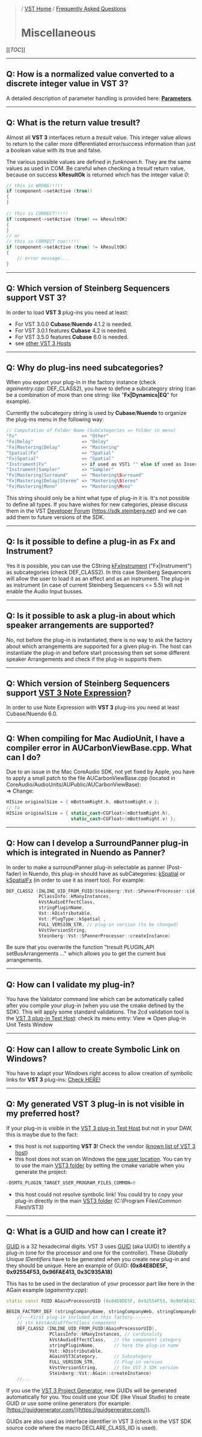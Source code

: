 >/ [VST Home](../) / [Frequently Asked Questions](Index.md)
>
># Miscellaneous

[[_TOC_]]

---

## Q: How is a normalized value converted to a discrete integer value in VST 3?

A detailed description of parameter handling is provided here: [**Parameters**](../Technical+Documentation/Parameters+Automation/Index.md).

---

## Q: What is the return value **tresult**?

Almost all **VST 3** interfaces return a *tresult* value. This integer value allows to return to the caller more differentiated error/success information than just a boolean value with its true and false.

The various possible values are defined in *funknown.h*. They are the same values as used in COM. Be careful when checking a *tresult* return value, because on success **kResultOk** is returned which has the integer value *0*:

``` c++
// this is WRONG!!!!!
if (component->setActive (true))
{
}
 
// this is CORRECT!!!!!
if (component->setActive (true) == kResultOK)
{
}
// or
// this is CORRECT too!!!!!
if (component->setActive (true) != kResultOK)
{
    // error message....
}
```

---

## Q: Which version of Steinberg Sequencers support VST 3?

In order to load **VST 3** plug-ins you need at least:

- For VST 3.0.0 **Cubase**/**Nuendo** 4.1.2 is needed.
- For VST 3.0.1 features **Cubase** 4.2 is needed.
- For VST 3.5.0 features **Cubase** 6.0 is needed.
- see [other VST 3 Hosts](../What+is+VST/Use+cases.md#examples-of-vst-3-host-applications)

---

## Q: Why do plug-ins need subcategories?
When you export your plug-in in the factory instance (check *againentry.cpp*: DEF_CLASS2), you have to define a subcategory string (can be a combination of more than one string: like "**Fx|Dynamics|EQ**" for example).

Currently the subcategory string is used by **Cubase**/**Nuendo** to organize the plug-ins menu in the following way:

``` c++
// Computation of Folder Name (SubCategories => folder in menu)
"Fx"                        => "Other"
"Fx|Delay"                  => "Delay"
"Fx|Mastering|Delay"        => "Mastering"
"Spatial|Fx"                => "Spatial"
"Fx|Spatial"                => "Spatial"
"Instrument|Fx"             => if used as VSTi "" else if used as Insert "Other"
"Instrument|Sampler"        => "Sampler"
"Fx|Mastering|Surround"     => "Mastering\Surround"
"Fx|Mastering|Delay|Stereo" => "Mastering\Stereo"
"Fx|Mastering|Mono"         => "Mastering\Mono"
```

This string should only be a hint what type of plug-in it is. It's not possible to define all types. If you have wishes for new categories, please discuss them in the VST [Developer Forum](../Forum/Index.html) (<https://sdk.steinberg.net>) and we can add them to future versions of the SDK.

---

## Q: Is it possible to define a plug-in as Fx and Instrument?

Yes it is possible, you can use the CString [kFxInstrument](https://steinbergmedia.github.io/vst3_doc/vstinterfaces/group__plugType.html#gabe030351fd22d14dad35c817e1849f59) ("Fx|Instrument") as subcategories (check DEF_CLASS2). In this case Steinberg Sequencers will allow the user to load it as an effect and as an instrument. The plug-in as instrument (in case of current Steinberg Sequencers <= 5.5) will not enable the Audio Input busses.

---

## Q: Is it possible to ask a plug-in about which speaker arrangements are supported?

No, not before the plug-in is instantiated, there is no way to ask the factory about which arrangements are supported for a given plug-in. The host can instantiate the plug-in and before start processing then set some different speaker Arrangements and check if the plug-in supports them.

---

## Q: Which version of Steinberg Sequencers support [VST 3 Note Expression](../Technical+Documentation/Change+History/3.5.0/INoteExpressionController.md)?

In order to use Note Expression with **VST 3** plug-ins you need at least Cubase/Nuendo 6.0.

---

## Q: When compiling for Mac AudioUnit, I have a compiler error in AUCarbonViewBase.cpp. What can I do?

Due to an issue in the Mac CoreAudio SDK, not yet fixed by Apple, you have to apply a small patch to the file AUCarbonViewBase.cpp (located in CoreAudio/AudioUnits/AUPublic/AUCarbonViewBase):\
=> Change:

``` c++
HISize originalSize = { mBottomRight.h, mBottomRight.v };
// to
HISize originalSize = { static_cast<CGFloat>(mBottomRight.h),
                        static_cast<CGFloat>(mBottomRight.v) };
```

---

## Q: How can I develop a SurroundPanner plug-in which is integrated in Nuendo as Panner?

In order to make a surroundPanner plug-in selectable as panner (Post-fader) in Nuendo, this plug-in should have as subCategories: [kSpatial](https://steinbergmedia.github.io/vst3_doc/vstinterfaces/group__plugType.html#gaa334568999d986b4e50627646e51a8b4) or [kSpatialFx](https://steinbergmedia.github.io/vst3_doc/vstinterfaces/group__plugType.html#ga9439d03e5e14fb7a35976d2e37f34e31) (in order to use it as insert too). For example:

``` c++
DEF_CLASS2 (INLINE_UID_FROM_FUID(Steinberg::Vst::SPannerProcessor::cid),
            PClassInfo::kManyInstances,
            kVstAudioEffectClass,
            stringPluginName,
            Vst::kDistributable,
            Vst::PlugType::kSpatial ,
            FULL_VERSION_STR, // plug-in version (to be changed)
            kVstVersionString,
            Steinberg::Vst::SPannerProcessor::createInstance)
```

Be sure that you overwrite the function "tresult PLUGIN_API setBusArrangements ..." which allows you to get the current bus arrangements.

---

## Q: How can I validate my plug-in?

You have the Validator command line which can be automatically called after you compile your plug-in (when you use the cmake defined by the SDK). This will apply some standard validations. The 2cd validation tool is the [VST 3 plug-in Test Host](../What+is+the+VST+3+SDK/Plug-in+Test+Host.md): check its menu entry: View => Open plug-in Unit Tests Window

---

## Q: How can I allow to create Symbolic Link on Windows?

You have to adapt your Windows right access to allow creation of symbolic links for **VST 3** plug-ins: [Check HERE!](../Getting+Started/Preparation+on+Windows.md)

---

## Q: My generated **VST 3** plug-in is not visible in my preferred host?

If your plug-in is visible in the [VST 3 plug-in Test Host](../What+is+the+VST+3+SDK/Plug-in+Test+Host.md) but not in your DAW, this is maybe due to the fact:

- this host is not supporting **VST 3**! Check the vendor ([known list of VST 3 host](../What+is+VST/Use+cases.md#examples-of-vst-3-host-applications))
- this host does not scan on Windows the [new user location](../Technical+Documentation/Locations+Format/Plugin+Locations.html).
You can try to use the main [VST3 folder](../Technical+Documentation/Locations+Format/Plugin+Locations.html) by setting the cmake variable when you generate the project:

```c++
-DSMTG_PLUGIN_TARGET_USER_PROGRAM_FILES_COMMON=0
```

- this host could not resolve symbolic link! You could try to copy your plug-in directly in the main [VST3 folder](../Technical+Documentation/Locations+Format/Plugin+Locations.html) (C:\Program Files\Common Files\VST3)

---

## Q: What is a GUID and how can I create it?

[GUID](https://en.wikipedia.org/wiki/Universally_unique_identifier) is a 32 hexadecimal digits. VST 3 uses [GUID](https://en.wikipedia.org/wiki/Universally_unique_identifier) (aka UUID) to identify a plug-in (one for the processor and one for the controller). These *Globally Unique IDentifiers* have to be generated when you create new plug-in and they should be unique. Here an example of GUID: **(0x84E8DE5F, 0x92554F53, 0x96FAE413, 0x3C935A18)**

This has to be used in the declaration of your processor part like here in the AGain example (*againentry.cpp*):

```c++
static const FUID AGainProcessorUID (0x84E8DE5F, 0x92554F53, 0x96FAE413, 0x3C935A18);

BEGIN_FACTORY_DEF (stringCompanyName, stringCompanyWeb, stringCompanyEmail)
	//---First plug-in included in this factory-------
	// its kVstAudioEffectClass component
	DEF_CLASS2 (INLINE_UID_FROM_FUID(AGainProcessorUID),
                PClassInfo::kManyInstances,	// cardinality
				kVstAudioEffectClass,	// the component category
				stringPluginName,		// here the plug-in name
				Vst::kDistributable,
				AGainVST3Category,		// Subcategory
				FULL_VERSION_STR,		// Plug-in version
				kVstVersionString,		// the VST 3 SDK version
				Steinberg::Vst::AGain::createInstance)
    //...

```

If you use the [VST 3 Project Generator](../What+is+the+VST+3+SDK/Project+Generator.md), new GUIDs will be generated automatically for you. You could use your IDE (like Visual Studio) to create GUID or use some online generators (for example: [https://guidgenerator.com/](https://guidgenerator.com/)).

GUIDs are also used as interface identifier in VST 3 (check in the VST SDK source code where the macro DECLARE_CLASS_IID is used).
